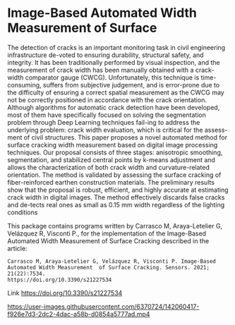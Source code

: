 # Image-Based Automated Width Measurement of Surface 

The detection of cracks is an important monitoring task in civil engineering infrastructure de-voted to ensuring 
durability, structural safety, and integrity. It has been traditionally performed by visual inspection, and the 
measurement of crack width has been manually obtained with a crack-width comparator gauge (CWCG). Unfortunately, 
this technique is time-consuming, suffers from subjective judgement, and is error-prone due to the difficulty of 
ensuring a correct spatial measurement as the CWCG may not be correctly positioned in accordance with the crack 
orientation. Although algorithms for automatic crack detection have been developed, most of them have specifically 
focused on solving the segmentation problem through Deep Learning techniques fail-ing to address the underlying 
problem: crack width evaluation, which is critical for the assess-ment of civil structures. This paper proposes
a novel automated method for surface cracking width measurement based on digital image processing techniques. 
Our proposal consists of three stages: anisotropic smoothing, segmentation, and stabilized central points by 
k-means adjustment and allows the characterization of both crack width and curvature-related orientation. The 
method is validated by assessing the surface cracking of fiber-reinforced earthen construction materials. The
preliminary results show that the proposal is robust, efficient, and highly accurate at estimating crack width 
in digital images. The method effectively discards false cracks and de-tects real ones as small as 0.15 mm width 
regardless of the lighting conditions


This package contains programs written by Carrasco M, Araya-Letelier G, 
Velázquez R,  Visconti P., for the implementation of the Image-Based 
 Automated Width Measurement of  Surface Cracking described in the article:
     
    Carrasco M, Araya-Letelier G, Velázquez R, Visconti P. Image-Based 
    Automated Width Measurement  of Surface Cracking. Sensors. 2021; 21(22):7534. 
    https://doi.org/10.3390/s21227534 
    
Link https://doi.org/10.3390/s21227534 





https://user-images.githubusercontent.com/6370724/142060417-f926e7d3-2dc2-4dac-a58b-d0854a5777ad.mp4

